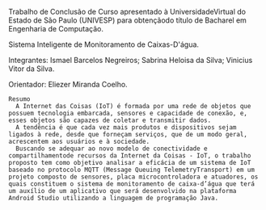 Trabalho de Conclusão de Curso apresentado à UniversidadeVirtual do Estado de São Paulo (UNIVESP) para obtençãodo título de Bacharel em Engenharia de Computação.
 
  Sistema Inteligente de Monitoramento de Caixas-D'água.
   
   Integrantes: 
    Ismael Barcelos Negreiros; 
    Sabrina Heloisa da Silva; 
    Vinicius Vitor da Silva.
    
   Orientador:
    Eliezer Miranda Coelho. 
    
    Resumo
      A Internet das Coisas (IoT) é formada por uma rede de objetos que possuem tecnologia embarcada, sensores e capacidade de conexão, e, esses objetos são capazes de coletar e transmitir dados. 
      A tendência é que cada vez mais produtos e dispositivos sejam ligados à rede, desde que forneçam serviços, que de um modo geral, acrescentem aos usuários e à sociedade.
      Buscando se adequar ao novo modelo de conectividade e compartilhamentode recursos da Internet da Coisas - IoT, o trabalho proposto tem como objetivo analisar a eficácia de um sistema de IoT baseado no protocolo MQTT (Message Queuing TelemetryTransport) em um projeto composto de sensores, placa microcontroladora e atuadores, os quais constituem o sistema de monitoramento de caixa-d’água que terá um auxílio de um aplicativo que será desenvolvido na plataforma Android Studio utilizando a linguagem de programação Java.
